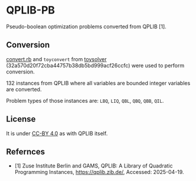# QPLIB-PB

Pseudo-boolean optimization problems converted from QPLIB [1].

## Conversion

[convert.rb](convert.rb) and `toyconvert` from
[toysolver](https://github.com/msakai/toysolver)
(32a570d20f72cba44757b38db5bd999acf26ccfc) were used to perform
conversion.

132 instances from QPLIB where all variables are bounded integer variables are converted.

Problem types of those instances are: `LBQ`, `LIQ`, `QBL`, `QBQ`, `QBB`, `QIL`.

## License

It is under [CC-BY 4.0](https://creativecommons.org/licenses/by/4.0/) as with QPLIB itself.

## Refernces

* [1] Zuse Institute Berlin and GAMS,
  QPLIB: A Library of Quadratic Programming Instances,
  <https://qplib.zib.de/>,
  Accessed: 2025-04-19.
